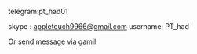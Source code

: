 

telegram:pt_had01


skype : appletouch9966@gmail.com 
username: PT_had


Or send message via gamil




